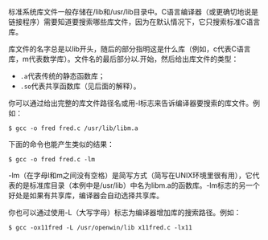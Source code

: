 标准系统库文件一般存储在/lib和/usr/lib目录中。C语言编译器（或更确切地说是链接程序）需要知道要搜索哪些库文件，因为在默认情况下，它只搜索标准C语言库。

库文件的名字总是以lib开头，随后的部分指明这是什么库（例如，c代表C语言库，m代表数学库）。文件名的最后部分以.开始，然后给出库文件的类型：

+ `.a`代表传统的静态函数库；
+ `.so`代表共享函数库（见后面的解释）。

你可以通过给出完整的库文件路径名或用-l标志来告诉编译器要搜索的库文件。例如：

```shell
$ gcc -o fred fred.c /usr/lib/libm.a
```

下面的命令也能产生类似的结果：

```shell
$ gcc -o fred fred.c -lm
```

-lm（在字母l和m之间没有空格）是简写方式（简写在UNIX环境里很有用），它代表的是标准库目录（本例中是/usr/lib）中名为libm.a的函数库。-lm标志的另一个好处是如果有共享库，编译器会自动选择共享库。

你也可以通过使用-L（大写字母）标志为编译器增加库的搜索路径。例如：

```shell
$ gcc -ox11fred -L /usr/openwin/lib x11fred.c -lx11
```


